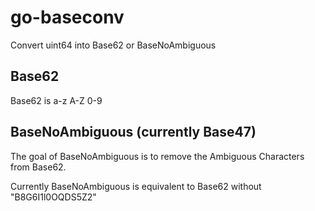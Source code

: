 # go-baseconv

Convert uint64 into Base62 or BaseNoAmbiguous

## Base62
Base62 is a-z A-Z 0-9

## BaseNoAmbiguous (currently Base47)
The goal of BaseNoAmbiguous is to remove the Ambiguous Characters from Base62.

Currently BaseNoAmbiguous is equivalent to Base62 without "B8G6I1l0OQDS5Z2"
